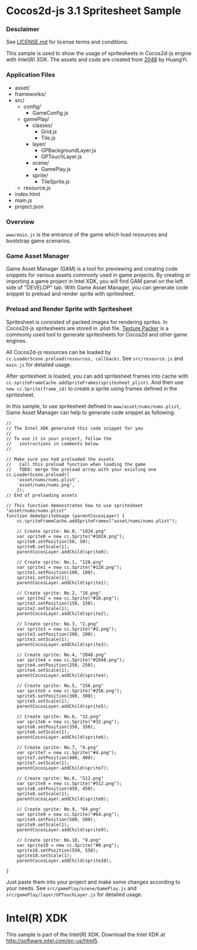 # Cocos2d-js 3.1 Spritesheet Sample

### Desclaimer
See [LICENSE.md]() for license terms and conditions.

This sample is used to show the usage of spritesheets in Cocos2d-js engine with Intel(R) XDK. The assets and code are created from [2048](https://github.com/ustbhuangyi/Cocos2djs-2048) by HuangYi.

### Application Files
* asset/
* frameworks/
* src/
  * config/
    * GameConfig.js
  * gamePlay/
    * classes/
      * Grid.js
      * Tile.js
    * layer/
      * GPBackgroundLayer.js
      * GPTouchLayer.js
    * scene/
      * GamePlay.js
    * sprite/
      * TileSprite.js
  * resource.js
* index.html
* main.js
* project.json

### Overview

`www/main.js` is the entrance of the game which load resources and bootstrap game scenarios.

### Game Asset Manager
Game Asset Manager (GAM) is a tool for previewing and creating code snippets for various assets commonly used in game projects. By creating or importing a game project in Intel XDK, you will find GAM panel on the left side of "DEVELOP" tab.
With Game Asset Manager, you can generate code snippet to preload and render sprite with spritesheet.

### Preload and Render Sprite with Spritesheet
Spritesheet is consisted of packed images for rendering sprites. In Cocos2d-js spritesheets are stored in .plist file. [Texture Packer](https://www.codeandweb.com/texturepacker) is a commonly used tool to generate spritesheets for Cocos2d and other game engines.

All Cocos2d-js resources can be loaded by `cc.LoaderScene.preload(resources, callback)`. See `src/resource.js` and `main.js` for detailed usage.

After spritesheet is loaded, you can add spritesheet frames into cache with `cc.spriteFrameCache.addSpriteFrames(spritesheet_plist)`. And then use `new cc.Sprite(frame_id)` to create a sprite using frames defined in the spritesheet.

In this sample, to use spritesheet defined in `www/asset/nums/nums.plist`, Game Asset Manager can help to generate code snippet as following:

```
//
// The Intel XDK generated this code snippet for you
//
// To use it in your project, follow the
//   instructions in comments below
//

// Make sure you had preloaded the assets
//   Call this preload function when loading the game
//   TODO: merge the preload array with your existing one
cc.LoaderScene.preload([
    'asset/nums/nums.plist',
    'asset/nums/nums.png',
    ]);
// End of preloading assets

// This function demonstrates how to use spritesheet "asset/nums/nums.plist"
function demoSpriteUsage (parentCocosLayer) {
    cc.spriteFrameCache.addSpriteFrames("asset/nums/nums.plist");

    // Create sprite: No.0, "1024.png"
    var sprite0 = new cc.Sprite("#1024.png");
    sprite0.setPosition(50, 50);
    sprite0.setScale(1);
    parentCocosLayer.addChild(sprite0);

    // Create sprite: No.1, "128.png"
    var sprite1 = new cc.Sprite("#128.png");
    sprite1.setPosition(100, 100);
    sprite1.setScale(1);
    parentCocosLayer.addChild(sprite1);

    // Create sprite: No.2, "16.png"
    var sprite2 = new cc.Sprite("#16.png");
    sprite2.setPosition(150, 150);
    sprite2.setScale(1);
    parentCocosLayer.addChild(sprite2);

    // Create sprite: No.3, "2.png"
    var sprite3 = new cc.Sprite("#2.png");
    sprite3.setPosition(200, 200);
    sprite3.setScale(1);
    parentCocosLayer.addChild(sprite3);

    // Create sprite: No.4, "2048.png"
    var sprite4 = new cc.Sprite("#2048.png");
    sprite4.setPosition(250, 250);
    sprite4.setScale(1);
    parentCocosLayer.addChild(sprite4);

    // Create sprite: No.5, "256.png"
    var sprite5 = new cc.Sprite("#256.png");
    sprite5.setPosition(300, 300);
    sprite5.setScale(1);
    parentCocosLayer.addChild(sprite5);

    // Create sprite: No.6, "32.png"
    var sprite6 = new cc.Sprite("#32.png");
    sprite6.setPosition(350, 350);
    sprite6.setScale(1);
    parentCocosLayer.addChild(sprite6);

    // Create sprite: No.7, "4.png"
    var sprite7 = new cc.Sprite("#4.png");
    sprite7.setPosition(400, 400);
    sprite7.setScale(1);
    parentCocosLayer.addChild(sprite7);

    // Create sprite: No.8, "512.png"
    var sprite8 = new cc.Sprite("#512.png");
    sprite8.setPosition(450, 450);
    sprite8.setScale(1);
    parentCocosLayer.addChild(sprite8);

    // Create sprite: No.9, "64.png"
    var sprite9 = new cc.Sprite("#64.png");
    sprite9.setPosition(500, 500);
    sprite9.setScale(1);
    parentCocosLayer.addChild(sprite9);

    // Create sprite: No.10, "8.png"
    var sprite10 = new cc.Sprite("#8.png");
    sprite10.setPosition(550, 550);
    sprite10.setScale(1);
    parentCocosLayer.addChild(sprite10);

}
```

Just paste them into your project and make some changes according to your needs. See `src/gamePlay/scene/GamePlay.js` and `src/gamePlay/layer/GPTouchLayer.js` for detailed usage.

# Intel(R) XDK
This sample is part of the Intel(R) XDK. 
Download the Intel XDK at http://software.intel.com/en-us/html5.

